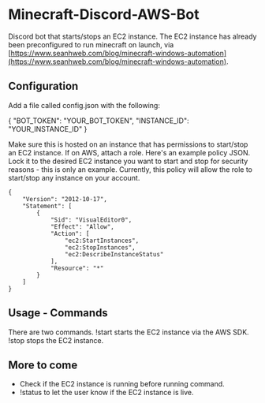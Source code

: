 # Minecraft-Discord-AWS-Bot
Discord bot that starts/stops an EC2 instance. The EC2 instance has already been preconfigured to run minecraft on launch, via [https://www.seanhweb.com/blog/minecraft-windows-automation](https://www.seanhweb.com/blog/minecraft-windows-automation).

## Configuration
Add a file called config.json with the following: 

{
    "BOT_TOKEN": "YOUR_BOT_TOKEN",
    "INSTANCE_ID": "YOUR_INSTANCE_ID"
}

Make sure this is hosted on an instance that has permissions to start/stop an EC2 instance. If on AWS, attach a role. Here's an example policy JSON. Lock it to the desired EC2 instance you want to start and stop for security reasons - this is only an example. Currently, this policy will allow the role to start/stop any instance on your account. 

```
{
    "Version": "2012-10-17",
    "Statement": [
        {
            "Sid": "VisualEditor0",
            "Effect": "Allow",
            "Action": [
                "ec2:StartInstances",
                "ec2:StopInstances",
                "ec2:DescribeInstanceStatus"
            ],
            "Resource": "*"
        }
    ]
}
```

## Usage - Commands

There are two commands. !start starts the EC2 instance via the AWS SDK. !stop stops the EC2 instance. 

## More to come

* Check if the EC2 instance is running before running command. 
* !status to let the user know if the EC2 instance is live. 
